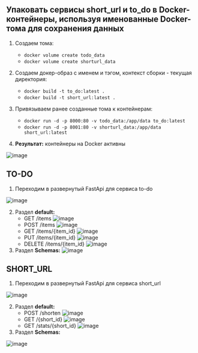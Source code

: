 ## Упаковать сервисы short_url и to_do в Docker-контейнеры, используя именованные Docker-тома для сохранения данных

1. Создаем тома:
   - `docker volume create todo_data`
   - `docker volume create shorturl_data`
  
2. Создаем докер-образ с именем и тэгом, контекст сборки - текущая директория:
   - `docker build -t to_do:latest .`
   -  `docker build -t short_url:latest .`

3. Привязываем ранее созданные тома к контейнерам:
   - `docker run -d -p 8000:80 -v todo_data:/app/data to_do:latest`
   - `docker run -d -p 8001:80 -v shorturl_data:/app/data short_url:latest`
  
4. **Результат:** контейнеры на Docker активны

![image](https://github.com/user-attachments/assets/23aba30d-8bec-4c1a-9135-78b272164eb1)

## TO-DO

1. Переходим в развернутый FastApi для сервиса to-do

![image](https://github.com/user-attachments/assets/b9dbe75f-2974-42b0-a806-dd9a43a1b347)

2. Раздел **default:**
   - GET /items
  ![image](https://github.com/user-attachments/assets/ca9b741f-adac-4f6c-9ae0-e7b070841c45)
   - POST /items
     ![image](https://github.com/user-attachments/assets/4ec176bd-a58b-42ad-aae9-b27c0786eba5)
   - GET /items/{item_id}
     ![image](https://github.com/user-attachments/assets/320e5700-631e-4595-9238-62f0370003b9)
   - PUT /items/{item_id}
     ![image](https://github.com/user-attachments/assets/485c3eda-a203-45a2-abe7-b7512fa8686d)
   - DELETE /items/{item_id}
     ![image](https://github.com/user-attachments/assets/5bfc98e7-702e-4364-bcef-aa0bdf984530)
3. Раздел **Schemas:**
   ![image](https://github.com/user-attachments/assets/b1bfdfd0-bbe1-49ba-b0ab-b0cec5aad091)

## SHORT_URL

1. Переходим в развернутый FastApi для сервиса short_url

![image](https://github.com/user-attachments/assets/2e0c2cb9-19ee-487d-ad0d-93674c31b900)

2. Раздел **default:**
   - POST /shorten
   ![image](https://github.com/user-attachments/assets/80756331-ac4a-4333-93b3-eb3f8402ed41)
   - GET /{short_id}
   ![image](https://github.com/user-attachments/assets/9d1a2fdc-4274-4f17-bd86-23626298a924)
   - GET /stats/{short_id}
   ![image](https://github.com/user-attachments/assets/85e39215-f1f8-4655-8cdc-7bdd170c6ab3)
3. Раздел **Schemas:**

![image](https://github.com/user-attachments/assets/80b16445-7f48-4ecb-9baf-7cde120a8335)
